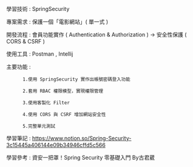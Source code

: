 學習技術 : SpringSecurity 

專案需求 : 保護一個「電影網站」( 單一式 )

開發流程 : 會員功能實作 ( Authentication & Authorization ) ->  安全性保護 ( CORS & CSRF )

使用工具 : Postman , Intellij

主要功能 : 

          1.使用 SpringSecurity 實作出帳號密碼登入功能
          
          2.套用 RBAC 權限模型，實現權限管理
          
          3.使用客製化 Filter
          
          4.使用 CORS 與 CSRF 增加網站安全性
          
          5.完整單元測試



學習筆記 : https://www.notion.so/Spring-Security-3c15445a406144e09b34946cffd5c566

學習參考 : 資安一把罩！Spring Security 零基礎入門 By古君葳
